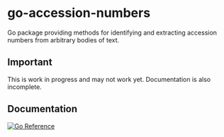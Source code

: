 # go-accession-numbers

Go package providing methods for identifying and extracting accession numbers from arbitrary bodies of text.

## Important

This is work in progress and may not work yet. Documentation is also incomplete.

## Documentation

[![Go Reference](https://pkg.go.dev/badge/github.com/sfomuseum/go-accession-numbers.svg)](https://pkg.go.dev/github.com/sfomuseum/go-accession-numbers)